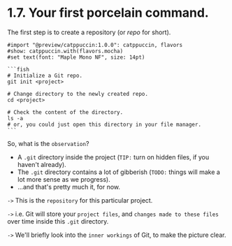 # 1.7. Your first porcelain command.

<!-- pause -->
<!-- new_line -->

The first step is to create a repository (or _repo_ for short).

<!-- pause -->
<!-- new_line -->

````typst +render
#import "@preview/catppuccin:1.0.0": catppuccin, flavors
#show: catppuccin.with(flavors.mocha)
#set text(font: "Maple Mono NF", size: 14pt)

```fish
# Initialize a Git repo.
git init <project>

# Change directory to the newly created repo.
cd <project>

# Check the content of the directory.
ls -a
# or, you could just open this directory in your file manager.
```
````

<!-- pause -->
<!-- new_line -->

So, what is the `observation`?

<!-- new_line -->
<!-- incremental_lists: true -->

- A `.git` directory inside the project (`TIP:` turn on hidden files, if you
  haven't already).
- The `.git` directory contains a lot of gibberish (`TODO:` things will make a
  lot more sense as we progress).
- ...and that's pretty much it, for now.

<!-- new_line -->
<!-- incremental_lists: false -->

`->` This is the `repository` for this particular project.

<!-- pause -->

`->` i.e. Git will store your `project files`, and `changes made to these files`
over time inside this `.git` directory.

<!-- pause -->

`->` We'll briefly look into the `inner workings` of Git, to make the picture
clear.
